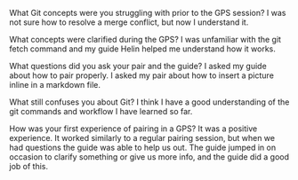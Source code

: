 What Git concepts were you struggling with prior to the GPS session? I was not sure how to resolve a merge conflict, but now I understand it.

What concepts were clarified during the GPS? I was unfamiliar with the git fetch command and my guide Helin helped me understand how it works.

What questions did you ask your pair and the guide? I asked my guide about how to pair properly. I asked my pair about how to insert a picture inline in a markdown file.

What still confuses you about Git? I think I have a good understanding of the git commands and workflow I have learned so far.

How was your first experience of pairing in a GPS? It was a positive experience. It worked similarly to a regular pairing session, but when we had questions the guide was able to help us out. The guide jumped in on occasion to clarify something or give us more info, and the guide did a good job of this.